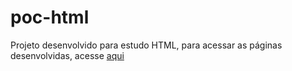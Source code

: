 # poc-html

Projeto desenvolvido para estudo HTML, para acessar as páginas desenvolvidas, acesse [aqui](https://negothales97.github.io/poc-html/)

